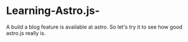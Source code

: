 # Learning-Astro.js-
A build a blog feature is available at astro. So let's try it to see how good astro.js really is. 
